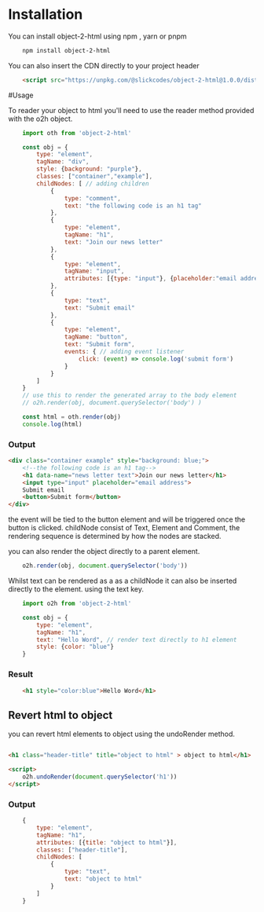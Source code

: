 

# Installation 
You can install object-2-html using npm , yarn or pnpm
````bash
    npm install object-2-html
````

You can also insert the CDN directly to your project header
```html
    <script src="https://unpkg.com/@slickcodes/object-2-html@1.0.0/dist/index.js"></script>
```

#Usage

To reader your object to html you'll need to use the reader method provided with the o2h object.

```javascript
    import oth from 'object-2-html'

    const obj = {
        type: "element",
        tagName: "div",
        style: {background: "purple"},
        classes: ["container","example"],
        childNodes: [ // adding children
            {
                type: "comment",
                text: "the following code is an h1 tag"
            },
            {
                type: "element",
                tagName: "h1",
                text: "Join our news letter"
            },
            {
                type: "element",
                tagName: "input",
                attributes: [{type: "input"}, {placeholder:"email address"}]
            },
            {
                type: "text",
                text: "Submit email"
            },
            {
                type: "element",
                tagName: "button",
                text: "Submit form",
                events: { // adding event listener
                    click: (event) => console.log('submit form')
                }
            }
        ]   
    }
    // use this to render the generated array to the body element
    // o2h.render(obj, document.querySelector('body') )

    const html = oth.render(obj)
    console.log(html)
```
### Output
``` html
<div class="container example" style="background: blue;">
    <!--the following code is an h1 tag-->
    <h1 data-name="news letter text">Join our news letter</h1>
    <input type="input" placeholder="email address">
    Submit email
    <button>Submit form</button>
</div>
```
the event will be tied to the button element and will be triggered once the button is clicked.
childNode consist of Text, Element and Comment, the rendering sequence is determined by how the nodes are stacked.

you can also render the object directly to a parent element.

```javascript
    o2h.render(obj, document.querySelector('body'))
```

Whilst text can be rendered as a as a childNode it can also be inserted directly to the element. using the text key.

```javascript
    import o2h from 'object-2-html'

    const obj = {
        type: "element",
        tagName: "h1",
        text: "Hello Word", // render text directly to h1 element
        style: {color: "blue"}
    }
```
### Result
```html
    <h1 style="color:blue">Hello Word</h1>
```


## Revert html to object
you can revert html elements to object using the undoRender method.

```html 

<h1 class="header-title" title="object to html" > object to html</h1>

<script>
    o2h.undoRender(document.querySelector('h1'))
</script>
```

### Output

```javascript
    {
        type: "element",
        tagName: "h1",
        attributes: [{title: "object to html"}],
        classes: ["header-title"],
        childNodes: [
            {
                type: "text",
                text: "object to html"
            }
        ]
    }
```

